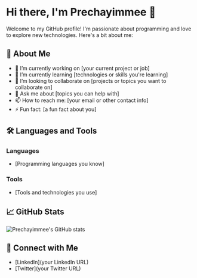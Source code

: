 # Hi there, I'm Prechayimmee 👋

Welcome to my GitHub profile! I'm passionate about programming and love to explore new technologies. Here's a bit about me:

## 🚀 About Me

- 🔭 I’m currently working on [your current project or job]
- 🌱 I’m currently learning [technologies or skills you're learning]
- 👯 I’m looking to collaborate on [projects or topics you want to collaborate on]
- 💬 Ask me about [topics you can help with]
- 📫 How to reach me: [your email or other contact info]
- ⚡ Fun fact: [a fun fact about you]

## 🛠️ Languages and Tools

### Languages
- [Programming languages you know]

### Tools
- [Tools and technologies you use]

## 📈 GitHub Stats

![Prechayimmee's GitHub stats](https://github-readme-stats.vercel.app/api?username=prechayimmee2412&show_icons=true&theme=radical)

## 🔗 Connect with Me

- [LinkedIn](your LinkedIn URL)
- [Twitter](your Twitter URL)

<!---
prechayimmee2412/prechayimmee2412 is a ✨ special ✨ repository because its `README.md` (this file) appears on your GitHub profile.
You can click the Preview link to take a look at your changes.
--->
